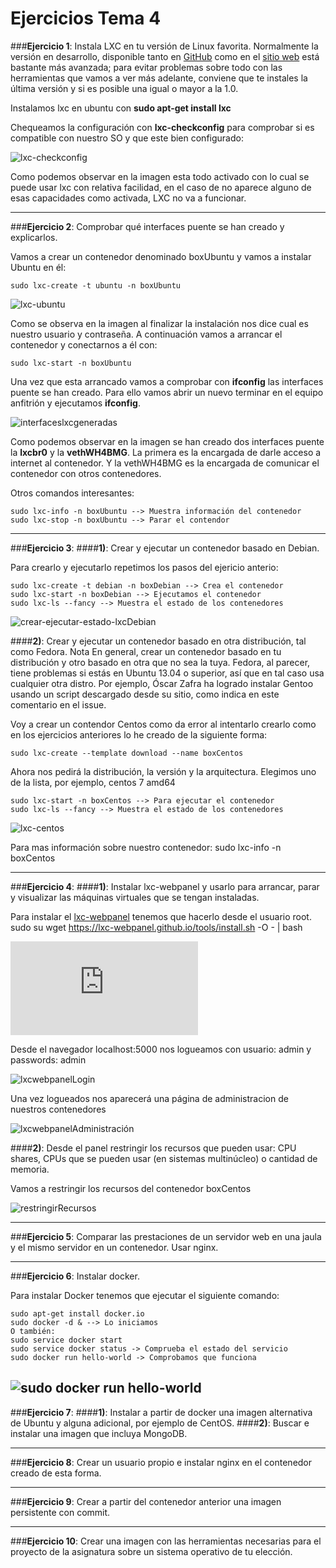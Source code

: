 # **Ejercicios Tema 4**

###**Ejercicio 1**: Instala LXC en tu versión de Linux favorita. Normalmente la versión en desarrollo, disponible tanto en [GitHub](https://github.com/lxc/lxc) como en el [sitio web](https://linuxcontainers.org/) está bastante más avanzada; para evitar problemas sobre todo con las herramientas que vamos a ver más adelante, conviene que te instales la última versión y si es posible una igual o mayor a la 1.0.

Instalamos lxc en ubuntu con **sudo apt-get install lxc**

Chequeamos la configuración con **lxc-checkconfig** para comprobar si es compatible con nuestro SO y que este bien configurado:

![lxc-checkconfig](http://i1266.photobucket.com/albums/jj540/Juantan_Tonio/lxc-checkconfig_zpsgifr53lv.png)

Como podemos observar en la imagen esta todo activado con lo cual se puede usar lxc con relativa facilidad, en el caso de no aparece alguno de esas capacidades como activada, LXC no va a funcionar.

----------
###**Ejercicio 2**: Comprobar qué interfaces puente se han creado y explicarlos.

Vamos a crear un contenedor denominado boxUbuntu y vamos a instalar Ubuntu en él:

    sudo lxc-create -t ubuntu -n boxUbuntu

![lxc-ubuntu](http://i1266.photobucket.com/albums/jj540/Juantan_Tonio/Captura%20de%20pantalla%20de%202016-12-03%2022-32-45_zps8gv9okug.png)

Como se observa en la imagen al finalizar la instalación nos dice cual es nuestro usuario y contraseña.
A continuación vamos a arrancar el contenedor y conectarnos a él con:

    sudo lxc-start -n boxUbuntu

Una vez que esta arrancado vamos a comprobar con **ifconfig** las interfaces puente se han creado. Para ello vamos abrir un nuevo terminar en el equipo anfitrión y ejecutamos **ifconfig**.

![interfaceslxcgeneradas](http://i1266.photobucket.com/albums/jj540/Juantan_Tonio/ifconfigredeslxc_zps4joswia8.png)

Como podemos observar en la imagen se han creado dos interfaces puente la **lxcbr0** y la **vethWH4BMG**. La primera es la encargada de darle acceso a internet al contenedor. Y la vethWH4BMG es la encargada de comunicar el contenedor con otros contenedores.

Otros comandos interesantes:

    sudo lxc-info -n boxUbuntu --> Muestra información del contenedor
    sudo lxc-stop -n boxUbuntu --> Parar el contendor

----------
###**Ejercicio 3**:
####**1)**: Crear y ejecutar un contenedor basado en Debian.

Para crearlo y ejecutarlo repetimos los pasos del ejericio anterio:

    sudo lxc-create -t debian -n boxDebian --> Crea el contenedor
    sudo lxc-start -n boxDebian --> Ejecutamos el contenedor
    sudo lxc-ls --fancy --> Muestra el estado de los contenedores

![crear-ejecutar-estado-lxcDebian](http://i1266.photobucket.com/albums/jj540/Juantan_Tonio/crearlxcdebian_zpsu6mpcyqf.png)

####**2)**: Crear y ejecutar un contenedor basado en otra distribución, tal como Fedora. Nota En general, crear un contenedor basado en tu distribución y otro basado en otra que no sea la tuya. Fedora, al parecer, tiene problemas si estás en Ubuntu 13.04 o superior, así que en tal caso usa cualquier otra distro. Por ejemplo, Óscar Zafra ha logrado instalar Gentoo usando un script descargado desde su sitio, como indica en este comentario en el issue.

Voy a crear un contendor Centos como da error al intentarlo crearlo como en los ejercicios anteriores lo he creado de la siguiente forma:

    sudo lxc-create --template download --name boxCentos

Ahora nos pedirá la distribución, la versión y la arquitectura. Elegimos uno de la lista, por ejemplo, centos 7 amd64

    sudo lxc-start -n boxCentos --> Para ejecutar el contenedor
    sudo lxc-ls --fancy --> Muestra el estado de los contenedores

![lxc-centos](http://i1266.photobucket.com/albums/jj540/Juantan_Tonio/centos-lxc_zpsrdfp8yui.png)

Para mas información sobre nuestro contenedor:
    sudo lxc-info -n boxCentos

----------
###**Ejercicio 4**:
####**1)**: Instalar lxc-webpanel y usarlo para arrancar, parar y visualizar las máquinas virtuales que se tengan instaladas.

Para instalar el [lxc-webpanel](http://lxc-webpanel.github.io/install.html) tenemos que hacerlo desde el usuario root.
    sudo su
    wget https://lxc-webpanel.github.io/tools/install.sh -O - | bash

![intalaciónLXC-webpanel](http://lxc-webpanel.github.io/install.html)

Desde el navegador localhost:5000 nos logueamos con usuario: admin y passwords: admin

![lxcwebpanelLogin](http://i1266.photobucket.com/albums/jj540/Juantan_Tonio/lxcweb_zpsw9otrrar.png)

Una vez logueados nos aparecerá una página de administracion de nuestros contenedores

![lxcwebpanelAdministración](http://i1266.photobucket.com/albums/jj540/Juantan_Tonio/lxcwebpanel_zpsitzdzhzx.png)

####**2)**: Desde el panel restringir los recursos que pueden usar: CPU shares, CPUs que se pueden usar (en sistemas multinúcleo) o cantidad de memoria.

Vamos a restringir los recursos del contenedor boxCentos

![restringirRecursos](http://i1266.photobucket.com/albums/jj540/Juantan_Tonio/adminlxcpanel_zpse6ojupku.png)

----------
###**Ejercicio 5**: Comparar las prestaciones de un servidor web en una jaula y el mismo servidor en un contenedor. Usar nginx.


----------
###**Ejercicio 6**: Instalar docker.

Para instalar Docker tenemos que ejecutar el siguiente comando:

    sudo apt-get install docker.io
    sudo docker -d & --> Lo iniciamos
    O también:
    sudo service docker start
    sudo service docker status -> Comprueba el estado del servicio
    sudo docker run hello-world -> Comprobamos que funciona 

![sudo docker run hello-world](http://i1266.photobucket.com/albums/jj540/Juantan_Tonio/docker_zpsu6yfofep.png)
----------
###**Ejercicio 7**:
####**1)**: Instalar a partir de docker una imagen alternativa de Ubuntu y alguna adicional, por ejemplo de CentOS.
####**2)**: Buscar e instalar una imagen que incluya MongoDB.

----------
###**Ejercicio 8**: Crear un usuario propio e instalar nginx en el contenedor creado de esta forma.


----------
###**Ejercicio 9**: Crear a partir del contenedor anterior una imagen persistente con commit.


----------
###**Ejercicio 10**: Crear una imagen con las herramientas necesarias para el proyecto de la asignatura sobre un sistema operativo de tu elección.

